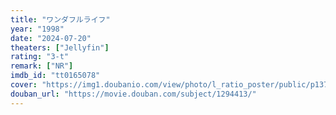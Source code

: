 ```yaml
---
title: "ワンダフルライフ"
year: "1998"
date: "2024-07-20"
theaters: ["Jellyfin"]
rating: "3-t"
remark: ["NR"]
imdb_id: "tt0165078"
cover: "https://img1.doubanio.com/view/photo/l_ratio_poster/public/p1379361709.jpg"
douban_url: "https://movie.douban.com/subject/1294413/"
---
```

